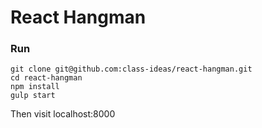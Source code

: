 # React Hangman

### Run

```shell
git clone git@github.com:class-ideas/react-hangman.git
cd react-hangman
npm install
gulp start
```
Then visit localhost:8000
